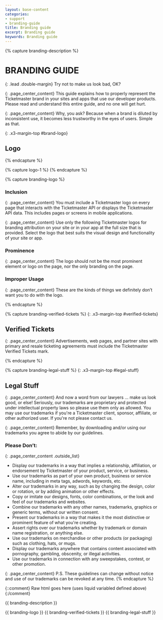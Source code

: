 ```yaml
---
layout: base-content
categories:
- support
- branding-guide
title: Branding guide
excerpt: Branding guide
keywords: Branding guide
---
```


{% capture branding-description %}
# BRANDING GUIDE

{: .lead .double-margin}
Try not to make us look bad, OK?

{: .page_center_content}
This guide explains how to properly represent the Ticketmaster brand in your sites and apps that use our developer products. Please read and understand this entire guide, and no one will get hurt.

{: .page_center_content}
Why, you ask? Because when a brand is diluted by inconsistent use, it becomes less trustworthy in the eyes of users. Simple as that.

{: .x3-margin-top #brand-logo}
## Logo

{% endcapture %}

{% capture logo-1 %}
{% endcapture %}

{% capture branding-logo %}
### Inclusion

{: .page_center_content}
You must include a Ticketmaster logo on every page that interacts with the Ticketmaster API or displays the Ticketmaster API data. This includes pages or screens in mobile applications.

{: .page_center_content}
Use only the following Ticketmaster logos for branding attribution on your site or in your app at the full size that is provided. Select the logo that best suits the visual design and functionality of your site or app.


### Prominence

{: .page_center_content}
The logo should not be the most prominent element or logo on the page, nor the only branding on the page.


### Improper Usage

{: .page_center_content}
These are the kinds of things we definitely don’t want you to do with the logo.

{% endcapture %}

{% capture branding-verified-tickets %}
{: .x3-margin-top #verified-tickets}
## Verified Tickets

{: .page_center_content}
Advertisements, web pages, and partner sites with primary and resale ticketing agreements must include the Ticketmaster Verified Tickets mark.

{% endcapture %}

{% capture branding-legal-stuff %}
{: .x3-margin-top #legal-stuff}
## Legal Stuff

{: .page_center_content}
And now a word from our lawyers ... make us look good, or else! Seriously, our trademarks are proprietary and protected under intellectual property laws so please use them only as allowed. You may use our trademarks if you're a Ticketmaster client, sponsor, affiliate, or other authorized user. If you're not please contact us.

{: .page_center_content}
Remember, by downloading and/or using our trademarks you agree to abide by our guidelines.


### Please Don’t:

{: .page_center_content .outside_list}
- Display our trademarks in a way that implies a relationship, affiliation, or endorsement by Ticketmaster of your product, service, or business.
- Use our trademarks as part of your own product, business or service name, including in meta tags, adwords, keywords, etc.
- Alter our trademarks in any way, such as by changing the design, color or rotation, or by adding animation or other effects.
- Copy or imitate our designs, fonts, color combinations, or the look and feel of our trademarks and websites.
- Combine our trademarks with any other names, trademarks, graphics or generic terms, without our written consent.
- Present our trademarks in a way that makes it the most distinctive or prominent feature of what you're creating.
- Assert rights over our trademarks whether by trademark or domain name registration, or anything else.
- Use our trademarks on merchandise or other products (or packaging) such as clothing, hats, or mugs.
- Display our trademarks anywhere that contains content associated with pornography, gambling, obscenity, or illegal activities.
- Use our trademarks in connection with any sweepstakes, contest, or other promotion.

{: .page_center_content}
P.S. These guidelines can change without notice and use of our trademarks can be revoked at any time.
{% endcapture %}

{::comment}
Raw html goes here (uses liquid variabled defined above)
{:/comment}

{{ branding-description }}
<div class="branding_gallery">
    <div class="branding_gallery__item">
    </div>
</div>

{{ branding-logo }}
{{ branding-verified-tickets }}
{{ branding-legal-stuff }}






















